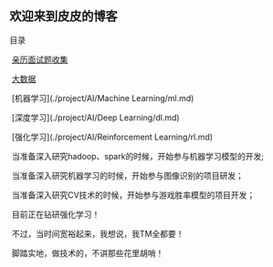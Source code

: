 ## 欢迎来到皮皮的博客

目录

​	[亲历面试题收集](./project/Python/knowledge/index.md)

​	[大数据](./project/BigData/bigdata.md)

​	[机器学习](./project/AI/Machine Learning/ml.md)

​	[深度学习](./project/AI/Deep Learning/dl.md)

​	[强化学习](./project/AI/Reinforcement Learning/rl.md)





​	当准备深入研究hadoop、spark的时候，开始参与机器学习模型的开发;

​	当准备深入研究机器学习的时候，开始参与图像识别的项目研发；

​	当准备深入研究CV技术的时候，开始参与游戏胜率模型的项目开发；

​	目前正在钻研强化学习！

​	不过，当时间宽裕起来，我想说，我TM全都要！

​	脚踏实地，做技术的，不讲那些花里胡哨！
